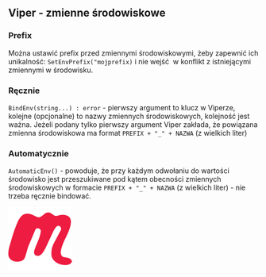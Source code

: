  ## Viper - zmienne środowiskowe

### Prefix 
Można ustawić prefix przed zmiennymi środowiskowymi, żeby zapewnić ich unikalność: `SetEnvPrefix("mojprefix)` i nie wejść 
w konflikt z istniejącymi zmiennymi w środowisku.

### Ręcznie
`BindEnv(string...) : error`  - pierwszy argument to klucz w Viperze, kolejne (opcjonalne) to nazwy zmiennych środowiskowych, kolejność jest ważna. Jeżeli podany tylko pierwszy argument Viper zakłada, że powiązana zmienna środowiskowa ma format `PREFIX + "_" + NAZWA` (z wielkich liter)

### Automatycznie
`AutomaticEnv()` - powoduje, że przy każdym odwołaniu do wartości środowisko jest przeszukiwane pod kątem obecności zmiennych środowiskowych w formacie `PREFIX + "_" + NAZWA` (z wielkich liter) - nie trzeba ręcznie bindować.

<!-- Copy this block for every slide -->
<BarBottom  title="Goat - Poznań Go Devs #7">
  <Item text="Meetup">
    <a href="https://www.meetup.com/pl-PL/goat-poznan-go-devs/"><img src="/images/meetup-icon.svg" class="w-5"/></a>
  </Item>
</BarBottom>